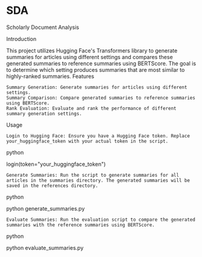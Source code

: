 # SDA
Scholarly Document Analysis 

Introduction

This project utilizes Hugging Face's Transformers library to generate summaries for articles using different settings and compares these generated summaries to reference summaries using BERTScore. The goal is to determine which setting produces summaries that are most similar to highly-ranked summaries.
Features

    Summary Generation: Generate summaries for articles using different settings.
    Summary Comparison: Compare generated summaries to reference summaries using BERTScore.
    Rank Evaluation: Evaluate and rank the performance of different summary generation settings.

Usage

    Login to Hugging Face: Ensure you have a Hugging Face token. Replace your_huggingface_token with your actual token in the script.

python

login(token="your_huggingface_token")

    Generate Summaries: Run the script to generate summaries for all articles in the summaries directory. The generated summaries will be saved in the references directory.

python

python generate_summaries.py

    Evaluate Summaries: Run the evaluation script to compare the generated summaries with the reference summaries using BERTScore.

python

python evaluate_summaries.py

